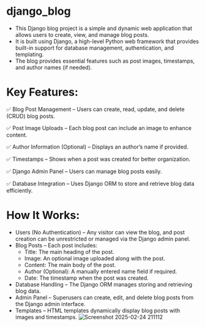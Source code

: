 # django_blog
* This Django blog project is a simple and dynamic web application that allows users to create, view, and manage blog posts.
* It is built using Django, a high-level Python web framework that provides built-in support for database management, authentication, and templating.
* The blog provides essential features such as post images, timestamps, and author names (if needed).
# Key Features:
✅ Blog Post Management – Users can create, read, update, and delete (CRUD) blog posts.

✅ Post Image Uploads – Each blog post can include an image to enhance content.

✅ Author Information (Optional) – Displays an author’s name if provided.

✅ Timestamps – Shows when a post was created for better organization.

✅ Django Admin Panel – Users can manage blog posts easily.

✅ Database Integration – Uses Django ORM to store and retrieve blog data efficiently.
# How It Works:
* Users (No Authentication) – Any visitor can view the blog, and post creation can be unrestricted or managed via the Django admin panel.
* Blog Posts – Each post includes:
  * Title: The main heading of the post.
  * Image: An optional image uploaded along with the post.
  * Content: The main body of the post.
  * Author (Optional): A manually entered name field if required.
  * Date: The timestamp when the post was created.
* Database Handling – The Django ORM manages storing and retrieving blog data.
* Admin Panel – Superusers can create, edit, and delete blog posts from the Django admin interface.
* Templates – HTML templates dynamically display blog posts with images and timestamps.
![Screenshot 2025-02-24 211112](https://github.com/user-attachments/assets/05383b59-a103-4fc3-9e64-bcffc2202578)

